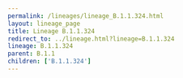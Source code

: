 ```yaml
---
permalink: /lineages/lineage_B.1.1.324.html
layout: lineage_page
title: Lineage B.1.1.324
redirect_to: ../lineage.html?lineage=B.1.1.324
lineage: B.1.1.324
parent: B.1.1
children: ['B.1.1.324']
---
```


